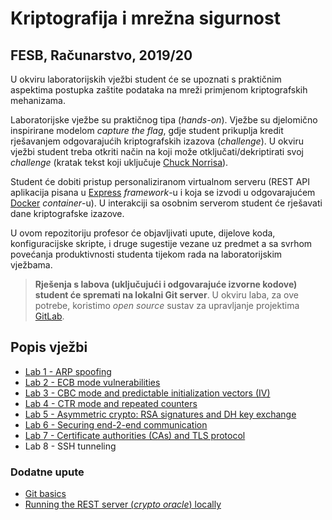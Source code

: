 # **Kriptografija i mrežna sigurnost**

## FESB, Računarstvo, 2019/20

U okviru laboratorijskih vježbi student će se upoznati s praktičnim aspektima postupka zaštite podataka na mreži primjenom kriptografskih mehanizama.

Laboratorijske vježbe su praktičnog tipa (_hands-on_). Vježbe su djelomično inspirirane modelom _capture the flag_, gdje student prikuplja kredit rješavanjem odgovarajućih kriptografskih izazova (_challenge_). U okviru vježbi student treba otkriti način na koji može otključati/dekriptirati svoj _challenge_ (kratak tekst koji uključuje [Chuck Norrisa](http://www.nochucknorris.com)).

Student će dobiti pristup personaliziranom virtualnom serveru (REST API aplikacija pisana u [Express](https://expressjs.com) _framework_-u i koja se izvodi u odgovarajućem [Docker](https://www.docker.com) _container_-u). U interakciji sa osobnim serverom student će rješavati dane kriptografske izazove.

U ovom repozitoriju profesor će objavljivati upute, dijelove koda, konfiguracijske skripte, i druge sugestije vezane uz predmet a sa svrhom povećanja produktivnosti studenta tijekom rada na laboratorijskim vježbama.

> **Rješenja s labova (uključujući i odgovarajuće izvorne kodove) student će spremati na lokalni Git server**. U okviru laba, za ove potrebe, koristimo _open source_ sustav za upravljanje projektima [GitLab](https://about.gitlab.com).

## Popis vježbi

- [Lab 1 - ARP spoofing](/instructions/lab-1.md)
- [Lab 2 - ECB mode vulnerabilities](/instructions/lab-2.md)
- [Lab 3 - CBC mode and predictable initialization vectors (IV)](/instructions/lab-3.md)
- [Lab 4 - CTR mode and repeated counters](/instructions/lab-4.md)
- [Lab 5 - Asymmetric crypto: RSA signatures and DH key exchange](/instructions/lab-5.md)
- [Lab 6 - Securing end-2-end communication](/instructions/lab-6.md)
- [Lab 7 - Certificate authorities (CAs) and TLS protocol](/instructions/lab-7.md)
- Lab 8 - SSH tunneling
  
### Dodatne upute

- [Git basics](/instructions/lab-0.md)
- [Running the REST server (_crypto oracle_) locally](/instructions/intro.md)

